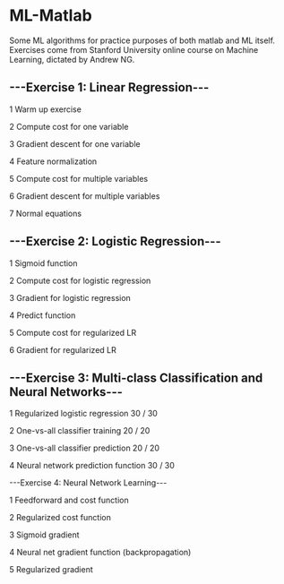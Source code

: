 # ML-Matlab
Some ML algorithms for practice purposes of both matlab and ML itself.
Exercises come from Stanford University online course on Machine Learning, dictated by Andrew NG.

---Exercise 1: Linear Regression---
-
1	Warm up exercise

2	Compute cost for one variable

3	Gradient descent for one variable

4	Feature normalization

5	Compute cost for multiple variables

6	Gradient descent for multiple variables

7	Normal equations


---Exercise 2: Logistic Regression---
-
1	Sigmoid function

2	Compute cost for logistic regression

3	Gradient for logistic regression

4	Predict function

5	Compute cost for regularized LR

6	Gradient for regularized LR


---Exercise 3: Multi-class Classification and Neural Networks---
-
1	Regularized logistic regression	30 / 30

2	One-vs-all classifier training	20 / 20

3	One-vs-all classifier prediction	20 / 20

4	Neural network prediction function	30 / 30


---Exercise 4: Neural Network Learning---

1	Feedforward and cost function

2	Regularized cost function

3	Sigmoid gradient

4	Neural net gradient function (backpropagation)

5	Regularized gradient
